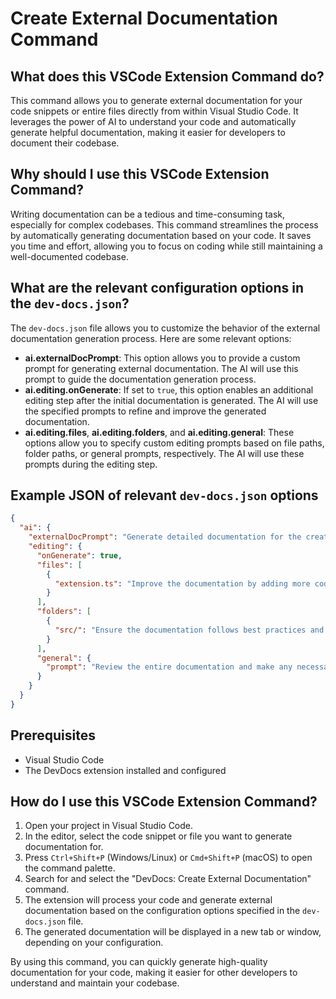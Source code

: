 
  
# Create External Documentation Command

## What does this VSCode Extension Command do?

This command allows you to generate external documentation for your code snippets or entire files directly from within Visual Studio Code. It leverages the power of AI to understand your code and automatically generate helpful documentation, making it easier for developers to document their codebase.

## Why should I use this VSCode Extension Command?

Writing documentation can be a tedious and time-consuming task, especially for complex codebases. This command streamlines the process by automatically generating documentation based on your code. It saves you time and effort, allowing you to focus on coding while still maintaining a well-documented codebase.

## What are the relevant configuration options in the `dev-docs.json`?

The `dev-docs.json` file allows you to customize the behavior of the external documentation generation process. Here are some relevant options:

- **ai.externalDocPrompt**: This option allows you to provide a custom prompt for generating external documentation. The AI will use this prompt to guide the documentation generation process.
- **ai.editing.onGenerate**: If set to `true`, this option enables an additional editing step after the initial documentation is generated. The AI will use the specified prompts to refine and improve the generated documentation.
- **ai.editing.files**, **ai.editing.folders**, and **ai.editing.general**: These options allow you to specify custom editing prompts based on file paths, folder paths, or general prompts, respectively. The AI will use these prompts during the editing step.

## Example JSON of relevant `dev-docs.json` options

```json
{
  "ai": {
    "externalDocPrompt": "Generate detailed documentation for the createExternalDoc command, explaining its purpose, configuration options, and usage examples.",
    "editing": {
      "onGenerate": true,
      "files": [
        {
          "extension.ts": "Improve the documentation by adding more code examples and clarifying any confusing sections."
        }
      ],
      "folders": [
        {
          "src/": "Ensure the documentation follows best practices and is consistent with the project's documentation style guide."
        }
      ],
      "general": {
        "prompt": "Review the entire documentation and make any necessary improvements to enhance its clarity and usefulness for developers."
      }
    }
  }
}
```

## Prerequisites

- Visual Studio Code
- The DevDocs extension installed and configured

## How do I use this VSCode Extension Command?

1. Open your project in Visual Studio Code.
2. In the editor, select the code snippet or file you want to generate documentation for.
3. Press `Ctrl+Shift+P` (Windows/Linux) or `Cmd+Shift+P` (macOS) to open the command palette.
4. Search for and select the "DevDocs: Create External Documentation" command.
5. The extension will process your code and generate external documentation based on the configuration options specified in the `dev-docs.json` file.
6. The generated documentation will be displayed in a new tab or window, depending on your configuration.

By using this command, you can quickly generate high-quality documentation for your code, making it easier for other developers to understand and maintain your codebase.
  
  